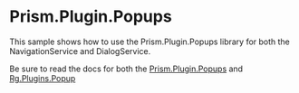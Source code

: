 # Prism.Plugin.Popups

This sample shows how to use the Prism.Plugin.Popups library for both the NavigationService and DialogService.

Be sure to read the docs for both the [Prism.Plugin.Popups](https://popups.prismplugins.com) and [Rg.Plugins.Popup](https://github.com/rotorgames/Rg.Plugins.Popup/wiki/Getting-started)